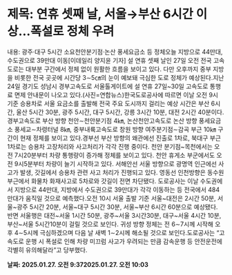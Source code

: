 # **제목: 연휴 셋째 날, 서울→부산 6시간 이상…폭설로 정체 우려**

  내용: 광주·대구 5시간 소요천안분기점·논산 풍세요금소 등 정체오늘 지방으로 44만대, 수도권으로 39만대 이동[이데일리 양지윤 기자] 설 연휴 셋째 날인 27일 오전 전국 고속도로는 대부분 구간에서 정체 없이 원활한 흐름을 보이고 있다. 다만 오후까지 중부 지방을 비롯한 전국 곳곳에 시간당 3∼5㎝의 눈이 예보돼 극심한 도로 정체가 예상된다.지난 24일 경기도 성남시 경부고속도로 서울톨게이트에 설 연휴 27일~30일 고속도로 통행료 면제 안내문이 나오고 있다.(사진=연합뉴스)한국도로공사에 따르면 이날 오전 9시 기준 승용차로 서울 요금소를 출발해 전국 주요 도시까지 걸리는 예상 시간은 부산 6시간, 울산 5시간 30분, 광주 5시간, 대구 5시간, 강릉 3시간 10분, 대전 2시간 40분이다.경부고속도로 부산 방향 천안∼천안분기점 4㎞, 논산천안고속도로 논산 방향 풍세요금소 풍세교∼차령터널 8㎞, 중부내륙고속도로 창원 방향 여주분기점∼감곡 부근 10㎞ 구간이 현재 정체를 보이고 있다.경부선 부산 방향의 왜관에선 진출로 1차로, 북대구 부근 1차로는 승용차 고장처리와 사고처리가 각각 진행 중이다. 천안 분기점~목천에서는 오전 7시20분부터 차량 통행량이 증가해 정체를 보이고 있다. 천안 휴게소 부군에서도 오전 9시5분부터 차량이 늘기 시작하고 있다. 서해안선 서울 방향으로 광명역 인근에선 사고가 발생, 갓길에서 승용차 관련 사고 처리가 진행되고 있다. 영동선 인천방향은 동수원부근에서 화물차 화재사고로 5차로와 갓길이 전면 차단됐다.  도로공사는 이날 수도권에서 지방으로 44만대, 지방에서 수도권으로 39만대가 각각 이동하는 등 전국에서 484만대가 움직일 것으로 예측했다.오전 10시 서울 출발 기준 서울~대전은 2시간 50분, 서울~광주 5시간 20분, 서울~대구 5시간 30분, 서울~부산 6시간 60분으로 예상됐다. 반면 서울행은 대전~서울 1시간 50분, 광주~서울 3시간30분, 대구~서울 4시간 10분, 부산~서울 5시간10분이 걸릴 것으로 보인다. 귀성 방향 정체는 전 6∼7시께 시작해 오후 4∼5시께 극심하겠으며 다음 날 새벽 1∼2시께 해소될 것으로 보인다.도로공사는 “고속도로 운행 시 폭설로 인해 차량 미끄럼 사고가 우려되는 만큼 감속운행 등 안전운전에 각별히 유의해달라”고 당부했다.

  **날짜: 2025.01.27. 오전 9:372025.01.27. 오전 10:03**